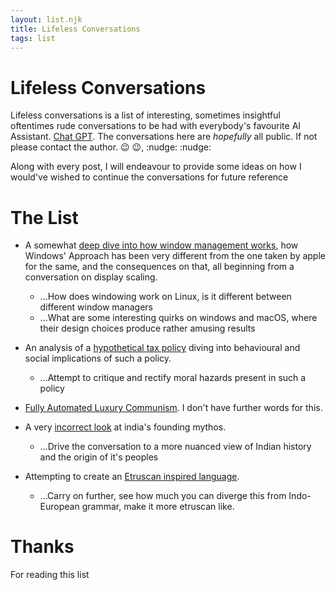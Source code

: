 ```yaml
---
layout: list.njk
title: Lifeless Conversations
tags: list
---
```


# Lifeless Conversations

Lifeless conversations is a list of interesting, sometimes insightful oftentimes rude conversations to be had with everybody's favourite AI Assistant. [Chat GPT](https://chatgpt.com/). The conversations here are _hopefully_ all public. If not please contact the author. :wink: :wink:, :nudge: :nudge:

Along with every post, I will endeavour to provide some ideas on how I would've wished to continue the conversations for future reference

# The List

-   A somewhat [deep dive into how window management works](https://chatgpt.com/c/68cae629-3c24-8332-9a83-7829a8e41ba0), how Windows' Approach has been very different from the one taken by apple for the same, and the consequences on that, all beginning from a conversation on display scaling.

    -   ...How does windowing work on Linux, is it different between different window managers
    -   ...What are some interesting quirks on windows and macOS, where their design choices produce rather amusing results

-   An analysis of a [hypothetical tax policy](https://chatgpt.com/share/68e10267-cc74-8013-b0dc-3d123d702a9d) diving into behavioural and social implications of such a policy.

    -   ...Attempt to critique and rectify moral hazards present in such a policy

-   [Fully Automated Luxury Communism](https://chatgpt.com/share/68e103e4-cfe8-8013-826e-a78cfab2a91d). I don't have further words for this.

-   A very [incorrect look](https://chatgpt.com/c/fa9438e9-650f-4023-b501-b81a5408cd1e) at india's founding mythos.

    -   ...Drive the conversation to a more nuanced view of Indian history and the origin of it's peoples

-   Attempting to create an [Etruscan inspired language](https://chatgpt.com/share/68e10469-8718-8013-8a2a-85ede16f53e1).
    -   ...Carry on further, see how much you can diverge this from Indo-European grammar, make it more etruscan like.

# Thanks

For reading this list
